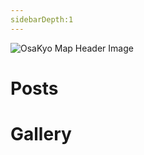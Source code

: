 ```yaml
---
sidebarDepth:1
---
```


![OsaKyo Map Header Image](./posts/osakyo/osaka-kyoto-header.jpg)

# Posts

# Gallery

